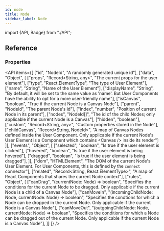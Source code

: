 ```yaml
---
id: node
title: Node
sidebar_label: Node
---
```


import {API, Badge} from "./API";

<Badge type="type" />

## Reference

### Properties

<API items={[
["id", "NodeId", "A randomly generated unique id"],
["data", "Object", [
["props", "Record<String, any>", "The current props for the user element"],
["type", "React.ElementType", "The type of User Element"],
["name", "String", "Name of the User Element"],
["displayName", "String", "By default, it will be set to the same value as 'name'. But User Components have the ability to opt for a more user-friendly name"],
["isCanvas", "boolean", "True if the current Node is a Canvas Node"],
["parent", "NodeId", "The parent Node's id"],
["index", "number", "Position of current Node in its parent"],
["nodes", "NodeId[]", "The id of the child Nodes; only applicable if the current Node is a Canvas"],
["hidden", "boolean"],
["custom", "Record<String, any>", "Custom properties stored in the Node"],
["childCanvas", "Record<String, NodeId>", "A map of Canvas Nodes defined inside the User Component. Only applicable if the current Node's User Element is a Component which contains &lt;Canvas /&gt; inside its render"]
]],
["events", "Object", [
["selected", "boolean", "Is true if the user element is clicked"],
["hovered", "boolean", "Is true if the user element is being hovered"],
["dragged", "boolean", "Is true if the user element is being dragged"],
]],
["dom", "HTMLElement", "The DOM of the current Node's User Element. For User Components, this is defined by the `connect` connector"],
["related", "Record<String, React.ElementType>", "A map of React Components that shares the current Node context"],
["rules", "Object", [
["canDrag", "(currentNode: Node) => boolean", "Specifies the conditions for the current Node to be dragged. Only applicable if the current Node is a child of a Canvas Node"],
["canMoveIn", "(incomingChildNode: Node, currentNode: Node) => boolean", "Specifies the condtions for which a Node can be dropped in the current Node. Only applicable if the current Node is a Canvas Node"],
["canMoveOut", "(outgoingChildNode: Node, currentNode: Node) => boolean", "Specifies the conditions for which a Node can be dragged out of the current Node. Only applicable if the current Node is a Canvas Node"],
]]
]} />
